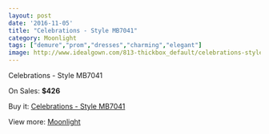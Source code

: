 ```yaml
---
layout: post
date: '2016-11-05'
title: "Celebrations - Style MB7041"
category: Moonlight
tags: ["demure","prom","dresses","charming","elegant"]
image: http://www.idealgown.com/813-thickbox_default/celebrations-style-mb7041.jpg
---
```

Celebrations - Style MB7041

On Sales: **$426**
<a href="https://www.idealgown.com/en/moonlight/373-celebrations-style-mb7041.html"><amp-img layout="responsive" width="600" height="600" src="//www.idealgown.com/813-thickbox_default/celebrations-style-mb7041.jpg" alt="Celebrations - Style MB7041 0" /></a>
<a href="https://www.idealgown.com/en/moonlight/373-celebrations-style-mb7041.html"><amp-img layout="responsive" width="600" height="600" src="//www.idealgown.com/814-thickbox_default/celebrations-style-mb7041.jpg" alt="Celebrations - Style MB7041 1" /></a>

Buy it: [Celebrations - Style MB7041](https://www.idealgown.com/en/moonlight/373-celebrations-style-mb7041.html "Celebrations - Style MB7041")

View more: [Moonlight](https://www.idealgown.com/en/6-moonlight "Moonlight")